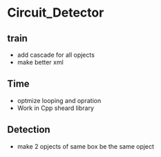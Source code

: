 # Circuit_Detector

## train
-   add cascade for all opjects
-   make better xml

## Time
-   optmize looping and opration
-   Work in Cpp sheard library

## Detection
-   make 2 opjects of same box be the same opject